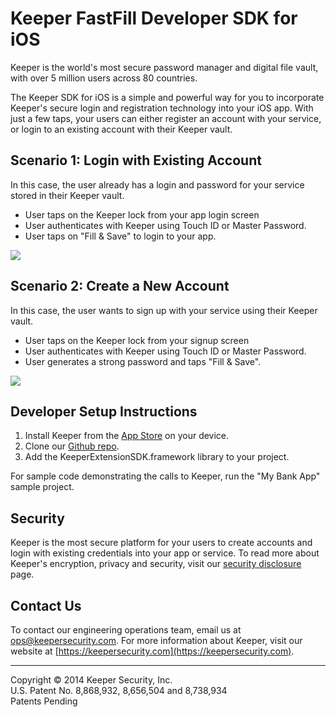 # Keeper FastFill Developer SDK for iOS

Keeper is the world's most secure password manager and digital file vault, with over 5 million users across 80 countries.  

The Keeper SDK for iOS is a simple and powerful way for you to incorporate Keeper's secure login and registration technology into your iOS app.  With just a few taps, your users can either register an account with your service, or login to an existing account with their Keeper vault.

## Scenario 1: Login with Existing Account

In this case, the user already has a login and password for your service stored in their Keeper vault.

* User taps on the Keeper lock from your app login screen
* User authenticates with Keeper using Touch ID or Master Password.
* User taps on "Fill & Save" to login to your app.

<img src="http://keepersdk.s3.amazonaws.com/scenario1.png"/>

## Scenario 2: Create a New Account

In this case, the user wants to sign up with your service using their Keeper vault.

* User taps on the Keeper lock from your signup screen
* User authenticates with Keeper using Touch ID or Master Password. 
* User generates a strong password and taps "Fill & Save".

<img src="http://keepersdk.s3.amazonaws.com/scenario2.png"/>

## Developer Setup Instructions

1.  Install Keeper from the [App Store](https://itunes.apple.com/us/app/keeper-password-manager-digital/id287170072?mt=8) on your device.
2.  Clone our [Github repo](https://github.com/Keeper-Security/keeper-developer-sdk-iOS).
3.  Add the KeeperExtensionSDK.framework library to your project.

For sample code demonstrating the calls to Keeper, run the "My Bank App" sample project.

## Security

Keeper is the most secure platform for your users to create accounts and login with existing credentials into your app or service.  To read more about Keeper's encryption, privacy and security, visit our [security disclosure](https://keepersecurity.com/security) page.

## Contact Us

To contact our engineering operations team, email us at ops@keepersecurity.com. For more information about Keeper, visit our website at [https://keepersecurity.com](https://keepersecurity.com).

<hr>
Copyright © 2014 Keeper Security, Inc.<br>
U.S. Patent No. 8,868,932, 8,656,504 and 8,738,934<br>
Patents Pending
